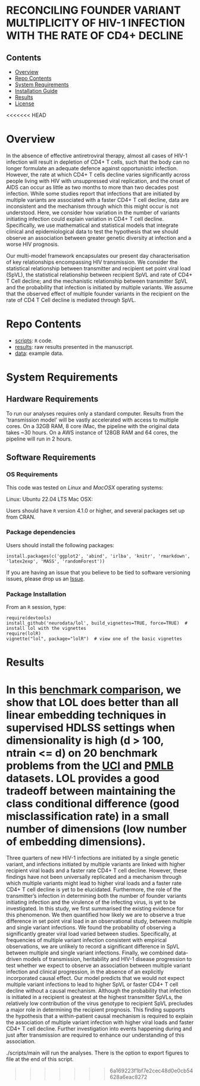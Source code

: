 # RECONCILING FOUNDER VARIANT MULTIPLICITY OF HIV-1 INFECTION WITH THE RATE OF CD4+ DECLINE

## Contents

- [Overview](#overview)
- [Repo Contents](#repo-contents)
- [System Requirements](#system-requirements)
- [Installation Guide](#installation-guide)
- [Results](#results)
- [License](./LICENSE)

<<<<<<< HEAD
# Overview
In the absence of effective antiretroviral therapy, almost all cases of HIV-1 infection will result in depletion of CD4+ T cells, such that the body can no longer formulate an adequate defence against opportunistic infection. However, the rate at which CD4+ T cells decline varies significantly across people living with HIV with unsuppressed viral replication, and the onset of AIDS can occur as little as two months to more than two decades post infection. While some studies report that infections that are initiated by multiple variants are associated with a faster CD4+ T cell decline, data are inconsistent and the mechanism through which this might occur is not understood. Here, we consider how variation in the number of variants initiating infection could explain variation in CD4+ T cell decline. Specifically, we use mathematical and statistical models that integrate clinical and epidemiological data to test the hypothesis that we should observe an association between greater genetic diversity at infection and a worse HIV prognosis.


Our multi-model framework encapsulates our present day characterisation of key relationships encompassing HIV transmission. We consider the statistical relationship between transmitter and recipient set point viral load (SpVL), the statistical relationship between recipient SpVL and rate of CD4+ T Cell decline; and the mechanistic relationship between transmitter SpVL and the probability that infection is initiated by multiple variants. We assume that the observed effect of multiple founder variants in the recipient on the rate of CD4 T Cell decline is mediated through SpVL.

# Repo Contents
- [scripts](./scripts): `R` code.
- [results](./results): raw results presented in the manuscript.
- [data](./data): example data.

# System Requirements

## Hardware Requirements

To run our analyses requires only a standard computer. Results from the 'transmission model'
will be vastly accelerated with access to multiple cores. On a 32GB RAM, 8 core iMac, the pipeline with the original data takes ~30 hours. On a AWS instance of 128GB RAM and 64 cores, the pipeline will run in 2 hours. 


## Software Requirements

### OS Requirements

This code was tested on *Linux* and *MacOSX* operating systems:

Linux: Ubuntu 22.04 LTS
Mac OSX:  

Users should have `R` version 4.1.0 or higher, and several packages set up from CRAN.


### Package dependencies
Users should install the following packages:

```
install.packages(c('ggplot2', 'abind', 'irlba', 'knitr', 'rmarkdown', 'latex2exp', 'MASS', 'randomForest'))
```

If you are having an issue that you believe to be tied to software versioning issues, please drop us an [Issue](https://github.com/neurodata/lol/issues). 

### Package Installation

From an `R` session, type:

```
require(devtools)
install_github('neurodata/lol', build_vignettes=TRUE, force=TRUE)  # install lol with the vignettes
require(lolR)
vignette("lol", package="lolR")  # view one of the basic vignettes
```

# Results

In this [benchmark comparison](http://docs.neurodata.io/lol/lol-paper/figures/real_data.html), we show that LOL does better than all linear embedding techniques in supervised HDLSS settings when dimensionality is high (d > 100, ntrain <= d) on 20 benchmark problems from the [UCI](https://archive.ics.uci.edu/ml/index.php) and [PMLB](https://github.com/EpistasisLab/penn-ml-benchmarks) datasets. LOL provides a good tradeoff between maintaining the class conditional difference (good misclassification rate) in a small number of dimensions (low number of embedding dimensions).
=======
Three quarters of new HIV-1 infections are initiated by a single genetic variant, and infections initiated by multiple variants are linked with higher recipient viral loads and a faster rate CD4+ T cell decline. However, these findings have not been universally replicated and a mechanism through which multiple variants might lead to higher viral loads and a faster rate CD4+ T cell decline is yet to be elucidated. Furthermore, the role of the transmitter’s infection in determining both the number of founder variants initiating infection and the virulence of the infecting virus, is yet to be investigated. In this study, we first summarised the existing evidence for this phenomenon. We then quantified how likely we are to observe a true difference in set point viral load in an observational study, between multiple and single variant infections. We found the probability of observing a significantly greater viral load varied between studies. Specifically, at frequencies of multiple variant infection consistent with empirical observations, we are unlikely to record a significant difference in SpVL between multiple and single variant infections.  Finally, we combined data-driven models of transmission, heritability and HIV-1 disease progression to test whether we expect to observe an association between multiple variant infection and clinical progression, in the absence of an explicitly incorporated causal effect. Our model predicts that we would not expect multiple variant infections to lead to higher SpVL or faster CD4+ T cell decline without a causal mechanism. Although the probability that infection is initiated in a recipient is greatest at the highest transmitter SpVLs, the relatively low contribution of the virus genotype to recipient SpVL precludes a major role in determining the recipient prognosis. This finding supports the hypothesis that a within-patient causal mechanism is required to explain the association of multiple variant infection with higher viral loads and faster CD4+ T cell decline. Further investigation into events happening during and just after transmission are required to enhance our understanding of this association. 

./scripts/main will run the analyses. 
There is the option to export figures to file at the end of this script. 
>>>>>>> 6a169223f1bf7e2cec48d0e0cb54628a6eac8272

